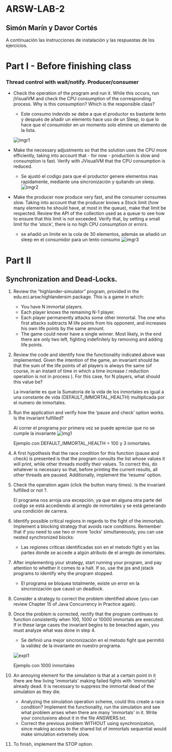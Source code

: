 # ARSW-LAB-2

## Simón Marín y Davor Cortés

A continuación las instrucciones de instalación y las respuestas de los ejercicios.

# Part I - Before finishing class
### Thread control with wait/notify. Producer/consumer
* Check the operation of the program and run it. While this occurs, run jVisualVM and check the CPU consumption of the corresponding process. Why is this consumption? Which is the responsible class? 
    * Este consumo indevido se debe a que el productor es bastante lento y después de añadir un elemento hace uso de un Sleep, lo que lo hace que el consumidor en un momento solo elimine un elemento de la lista.
    
    ![imgr1](https://media.discordapp.net/attachments/412414196781940760/747957196687409282/unknown.png?width=916&height=475)

* Make the necessary adjustments so that the solution uses the CPU more efficiently, taking into account that - for now - production is slow and consumption is fast. Verify with JVisualVM that the CPU consumption is reduced. 

    * Se ajustó el codigo para que el productor genere elementos mas rapidamente, mediante una sincronización y quitando un sleep.
    ![imgr2](https://cdn.discordapp.com/attachments/412414196781940760/747957673345155079/unknown.png)

* Make the producer now produce very fast, and the consumer consumes slow. Taking into account that the producer knows a Stock limit (how many elements he should have, at most in the queue), make that limit be respected. Review the API of the collection used as a queue to see how to ensure that this limit is not exceeded. Verify that, by setting a small limit for the 'stock', there is no high CPU consumption or errors.
    
    * se añadió un limite en la cola de 30 elementos, además se añadió un sleep en el consumidor para un lento consumo
    ![imgr3](https://cdn.discordapp.com/attachments/412414196781940760/747963411593297920/unknown.png)



# Part II
## Synchronization and Dead-Locks.

1. Review the “highlander-simulator” program, provided in the edu.eci.arsw.highlandersim package. This is a game in which:
    * You have N immortal players. 
    * Each player knows the remaining N-1 player.
    * Each player permanently attacks some other immortal. The one who first attacks subtracts M life points from his opponent, and increases his own life points by the same amount. 
    * The game could never have a single winner. Most likely, in the end there are only two left, fighting indefinitely by removing and adding life points. 
2. Review the code and identify how the functionality indicated above was implemented. Given the intention of the game, an invariant should be that the sum of the life points of all players is always the same (of course, in an instant of time in which a time increase / reduction operation is not in process ). For this case, for N players, what should this value be?

    La invariante es que la Sumatoria de la vida de los inmortales es igual a una constante de vida (DEFAULT_IMMORTAL_HEALTH) multiplicada por el numero de inmortales.
    
3. Run the application and verify how the ‘pause and check’ option works. Is the invariant fulfilled?

    Al correr el programa por primera vez se puede apreciar que no se cumple la invariante
    ![img1](https://cdn.discordapp.com/attachments/412414196781940760/747841949607919818/unknown.png)
    
    Ejemplo con DEFAULT_IMMORTAL_HEALTH = 100 y 3 inmortales.
    
4. A first hypothesis that the race condition for this function (pause and check) is presented is that the program consults the list whose values ​​it will print, while other threads modify their values. To correct this, do whatever is necessary so that, before printing the current results, all other threads are paused. Additionally, implement the ‘resume’ option.
5. Check the operation again (click the button many times). Is the invariant fulfilled or not ?.

    El programa nos arroja una excepción, ya que en alguna otra parte del codigo se está accediendo al arreglo de inmortales y se está generando una condición de carrera.
    
6. Identify possible critical regions in regards to the fight of the immortals. 
Implement a blocking strategy that avoids race conditions. Remember that if you need to use two or more ‘locks’ simultaneously, you can use nested synchronized blocks:

    * Las regiones criticas identificadas son en el metodo fight y en las partes donde se accede a algún atributo de el arreglo de inmortales.
7. After implementing your strategy, start running your program, and pay attention to whether it comes to a halt. If so, use the jps and jstack programs to identify why the program stopped.
    
    * El programa se bloquea totalmente, existe un error en la sincronización que causó un deadlock. 

8. Consider a strategy to correct the problem identified above (you can review Chapter 15 of Java Concurrency in Practice again).
9. Once the problem is corrected, rectify that the program continues to function consistently when 100, 1000 or 10000 immortals are executed. If in these large cases the invariant begins to be breached again, you must analyze what was done in step 4.

    * Se definió una mejor sincronización en el metodo fight que permitió la validez de la invariante en nuestro programa.
    
    ![expl1](https://cdn.discordapp.com/attachments/412414196781940760/747966376336949319/unknown.png)
    
    Ejemplo con 1000 inmortales
    
    
10. An annoying element for the simulation is that at a certain point in it there are few living 'immortals' making failed fights with 'immortals' already dead. It is necessary to suppress the immortal dead of the simulation as they die. 
    * Analyzing the simulation operation scheme, could this create a race condition? Implement the functionality, run the simulation and see what problem arises when there are many 'immortals' in it. Write your conclusions about it in the file ANSWERS.txt. 
    * Correct the previous problem WITHOUT using synchronization, since making access to the shared list of immortals sequential would make simulation extremely slow. 
11. To finish, implement the STOP option.
